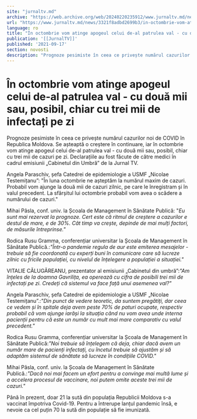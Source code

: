 ```yaml
---
site: "jurnaltv.md"
archive: "https://web.archive.org/web/20240220235912/www.jurnaltv.md/news/3321f8adbd2699b3/in-octombrie-vom-atinge-apogeul-"
url: "https://www.jurnaltv.md/news/3321f8adbd2699b3/in-octombrie-vom-atinge-apogeul-"
language: ro
title: "În octombrie vom atinge apogeul celui de-al patrulea val - cu două mii sau, posibil, chiar cu trei mii de infectați pe zi"
publication: '[[JurnalTV]]'
published: '2021-09-17'
section: novosti
description: "Prognoze pesimiste în ceea ce privește numărul cazurilor noi de COVID în Republica Moldova. Se așteaptă o creștere în continuare, iar în octombrie vom atinge apogeul celui de-al patrulea val - cu două mii sau, posibil, chiar cu trei mii de cazuri pe zi. Declarațiile au fost făcute de către medici în cadrul emisiunii „Cabinetul din Umbră” de la Jurnal TV."
---
```


# În octombrie vom atinge apogeul celui de-al patrulea val - cu două mii sau, posibil, chiar cu trei mii de infectați pe zi

Prognoze pesimiste în ceea ce privește numărul cazurilor noi de COVID în Republica Moldova. Se așteaptă o creștere în continuare, iar în octombrie vom atinge apogeul celui de-al patrulea val - cu două mii sau, posibil, chiar cu trei mii de cazuri pe zi. Declarațiile au fost făcute de către medici în cadrul emisiunii „Cabinetul din Umbră” de la Jurnal TV.

Angela Paraschiv, șefa Catedrei de epidemiologie a USMF „Nicolae Testemițanu”: "În luna octombrie ne așteptăm la numărul maxim de cazuri. Probabil vom ajunge la două mii de cazuri zilnic, pe care le înregistram și în valul precedent. La sfârșitul lui octombrie probabil vom avea o scădere a numărului de cazuri."

Mihai Pâsla, conf. univ. la Școala de Management în Sănătate Publică: "*Eu sunt mai rezervat la prognoze. Cert este că ritmul de creștere a cazurilor e destul de mare, e de 30%. Cât timp va crește, depinde de mai mulți factori, de măsurile întreprinse."*

Rodica Rusu Gramma, conferențiar universitar la Școala de Management în Sănătate Publică.:*"Într-o pandemie regula de aur este emiterea mesajelor - trebuie să fie coordonată cu experți buni în comunicare care să lucreze zilnic cu fricile populației, cu nivelul de înțelegere a populației a situației."*

VITALIE CĂLUGĂREANU, prezentator al emisiunii „Cabinetul din umbră”:*"Am înțeles de la doamna Gavrilița, ea operează cu cifra de posibili trei mii de infectați pe zi. Credeți că sistemul va face față unui asemenea val?"*

Angela Paraschiv, șefa Catedrei de epidemiologie a USMF „Nicolae Testemițanu”.:*"Din punct de vedere teoretic, da suntem pregătiți, dar ceea ce vedem și în spitale deja avem peste 70% de paturi ocupate, respectiv probabil că vom ajunge iarăși la situația când nu vom avea unde interna pacienții pentru că este un număr cu mult mai mare comparativ cu valul precedent."*

Rodica Rusu Gramma, conferențiar universitar la Școala de Management în Sănătate Publică:*"Noi trebuie să înțelegem că deja, chiar dacă avem un număr mare de pacienți infectați, cu încetul trebuie să ajustăm și să adaptăm sistemul de sănătate să lucreze în condițiile COVID."*

Mihai Pâsla, conf. univ. la Școala de Management în Sănătate Publică.:*"Dacă noi mai facem un efort pentru a convinge mai multă lume și a accelera procesul de vaccinare, noi putem omite aceste trei mii de cazuri."*

Până în prezent, doar 21 la sută din populația Republicii Moldova s-a vaccinat împotriva Covid-19. Pentru a întrerupe lanțul pandemic însă, e nevoie ca cel puțin 70 la sută din populație să fie imunizată.